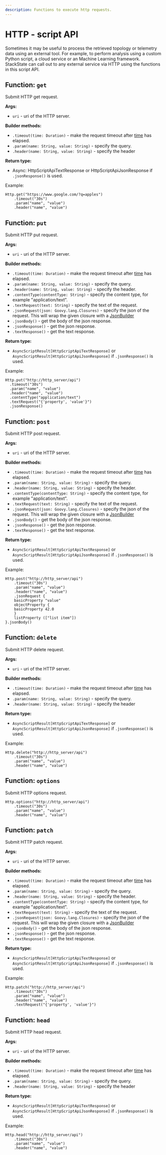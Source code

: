 ```yaml
---
description: Functions to execute http requests.
---
```


# HTTP - script API

Sometimes it may be useful to process the retrieved topology or telemetry data using an external tool. For example, to perform analysis using a custom Python script, a cloud service or an Machine Learning framework. StackState can call out to any external service via HTTP using the functions in this script API.

## Function: `get`

Submit HTTP get request.

**Args:**

* `uri` - uri of the HTTP server.

**Builder methods:**

* `.timeout(time: Duration)` - make the request timeout after [time](time.md) has elapsed.
* `.param(name: String, value: String)` - specify the query.
* `.header(name: String, value: String)` - specify the header

**Return type:**

* Async: HttpScriptApiTextResponse or HttpScriptApiJsonResponse if `.jsonResponse()` is used.

Example:

```text
Http.get("https://www.google.com/?q=apples")
    .timeout("30s")
    .param("name", "value")
    .header("name", "value")
```

## Function: `put`

Submit HTTP put request.

**Args:**

* `uri` - uri of the HTTP server.

**Builder methods:**

* `.timeout(time: Duration)` - make the request timeout after [time](time.md) has elapsed.
* `.param(name: String, value: String)` - specify the query.
* `.header(name: String, value: String)` - specify the header.
* `.contentType(contentType: String)` -  specify the content type, for example "application/text".
* `.textRequest(text: String)` - specify the text of the request.
* `.jsonRequest(json: Goovy.lang.Closures)` - specify the json of the request. This will wrap the given closure with a [JsonBuilder](http://docs.groovy-lang.org/latest/html/documentation/core-domain-specific-languages.html#_jsonbuilder)
* `.jsonBody()` - get the body of the json response.
* `.jsonResponse()`  - get the json response.
* `.textResponse()`  - get the text response.

**Return type:**

* `AsyncScriptResult[HttpScriptApiTextResponse]` or `AsyncScriptResult[HttpScriptApiJsonResponse]` if `.jsonResponse()` is used.

Example:

```text
Http.put("http://http_server/api")
  .timeout("30s")
  .param("name", "value")
  .header("name", "value")
  .contentType("application/text")
  .textRequest("{'property', 'value'}")
  .jsonResponse()
```

## Function: `post`

Submit HTTP post request.

**Args:**

* `uri` - uri of the HTTP server.

**Builder methods:**

* `.timeout(time: Duration)` - make the request timeout after [time](time.md) has elapsed.
* `.param(name: String, value: String)` - specify the query.
* `.header(name: String, value: String)` - specify the header.
* `.contentType(contentType: String)` -  specify the content type, for example "application/text".
* `.textRequest(text: String)` - specify the text of the request.
* `.jsonRequest(json: Goovy.lang.Closures)` - specify the json of the request. This will wrap the given closure with a [JsonBuilder](http://docs.groovy-lang.org/latest/html/documentation/core-domain-specific-languages.html#_jsonbuilder)
* `.jsonBody()` - get the body of the json response.
* `.jsonResponse()`  - get the json response.
* `.textResponse()`  - get the text response.

**Return type:**

* `AsyncScriptResult[HttpScriptApiTextResponse]` or `AsyncScriptResult[HttpScriptApiJsonResponse]` if `.jsonResponse()` is used.

Example:

```text
Http.post("http://http_server/api")
    .timeout("30s")
    .param("name", "value")
    .header("name", "value")
    .jsonRequest {
    basicProperty "value"
    objectProperty {
    basicProperty 42.0
    }
    listProperty (["list item"])
}.jsonBody()
```

## Function: `delete`

Submit HTTP delete request.

**Args:**

* `uri` - uri of the HTTP server.

**Builder methods:**

* `.timeout(time: Duration)` - make the request timeout after [time](time.md) has elapsed.
* `.param(name: String, value: String)` - specify the query.
* `.header(name: String, value: String)` - specify the header

**Return type:**

* `AsyncScriptResult[HttpScriptApiTextResponse]` or `AsyncScriptResult[HttpScriptApiJsonResponse]` if `.jsonResponse()` is used.

Example:

```text
Http.delete("http://http_server/api")
    .timeout("30s")
    .param("name", "value")
    .header("name", "value")
```

## Function: `options`

Submit HTTP options request.

```text
Http.options("http://http_server/api")
    .timeout("30s")
    .param("name", "value")
    .header("name", "value")
```

## Function: `patch`

Submit HTTP patch request.

**Args:**

* `uri` - uri of the HTTP server.

**Builder methods:**

* `.timeout(time: Duration)` - make the request timeout after [time](time.md) has elapsed.
* `.param(name: String, value: String)` - specify the query.
* `.header(name: String, value: String)` - specify the header.
* `.contentType(contentType: String)` -  specify the content type, for example "application/text".
* `.textRequest(text: String)` - specify the text of the request.
* `.jsonRequest(json: Goovy.lang.Closures)` - specify the json of the request. This will wrap the given closure with a [JsonBuilder](http://docs.groovy-lang.org/latest/html/documentation/core-domain-specific-languages.html#_jsonbuilder)
* `.jsonBody()` - get the body of the json response.
* `.jsonResponse()`  - get the json response.
* `.textResponse()`  - get the text response.

**Return type:**

* `AsyncScriptResult[HttpScriptApiTextResponse]` or `AsyncScriptResult[HttpScriptApiJsonResponse]` if `.jsonResponse()` is used.

Example:

```text
Http.patch("http://http_server/api")
    .timeout("30s")
    .param("name", "value")
    .header("name", "value")
    .textRequest("{'property', 'value'}")
```

## Function: `head`

Submit HTTP head request.

**Args:**

* `uri` - uri of the HTTP server.

**Builder methods:**

* `.timeout(time: Duration)` - make the request timeout after [time](time.md) has elapsed.
* `.param(name: String, value: String)` - specify the query.
* `.header(name: String, value: String)` - specify the header

**Return type:**

* `AsyncScriptResult[HttpScriptApiTextResponse]` or `AsyncScriptResult[HttpScriptApiJsonResponse]` if `.jsonResponse()` is used.

Example:

```text
Http.head("http://http_server/api")
    .timeout("30s")
    .param("name", "value")
    .header("name", "value")
```

